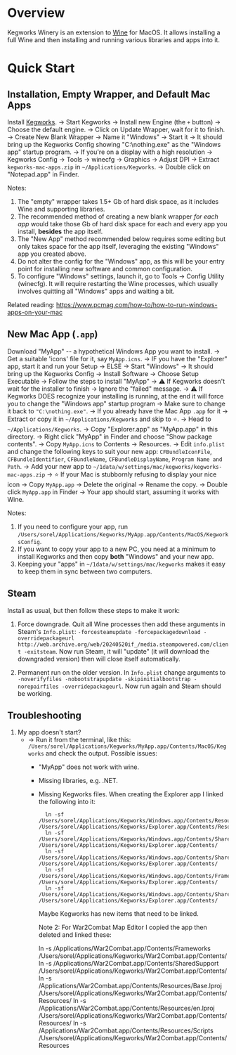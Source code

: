 # Overview

Kegworks Winery is an extension to [Wine](https://www.winehq.org) for MacOS.  It allows installing a full Wine and then installing and running various libraries and apps into it.


# Quick Start

## Installation, Empty Wrapper, and Default Mac Apps

Install [Kegworks](https://github.com/Kegworks-App/Kegworks).
-> Start Kegworks -> Install new Engine (the `+` button) -> Choose the default engine.
-> Click on Update Wrapper, wait for it to finish.
-> Create New Blank Wrapper -> Name it "Windows" -> Start it -> It should bring up the Kegworks Config showing "C:\nothing.exe" as the "Windows app" startup program.
-> If you're on a display with a high resolution -> Kegworks Config -> Tools -> winecfg -> Graphics -> Adjust DPI
-> Extract `kegworks-mac-apps.zip` in `~/Applications/Kegworks`.
-> Double click on "Notepad.app" in Finder.

Notes:

1. The "empty" wrapper takes 1.5+ Gb of hard disk space, as it includes Wine and supporting libraries.
2. The recommended method of creating a new blank wrapper _for each app_ would take those Gb of hard disk space for each and every app you install, **besides** the app itself.
3. The "New App" method recommended below requires some editing but only takes space for the app itself, leveraging the existing "Windows" app you created above.
4. Do not alter the config for the "Windows" app, as this will be your entry point for installing new software and common configuration.
5. To configure "Windows" settings, launch it, go to Tools -> Config Utility (winecfg).  It will require restarting the Wine processes, which usually involves quitting all "Windows" apps and waiting a bit.

Related reading:
https://www.pcmag.com/how-to/how-to-run-windows-apps-on-your-mac

## New Mac App (`.app`)

Download "MyApp" -- a hypothetical Windows App you want to install.
-> Get a suitable 'icons' file for it, say `MyApp.icns`.
-> IF you have the "Explorer" app, start it and run your Setup
-> ELSE
	-> Start "Windows" -> It should bring up the Kegworks Config -> Install Software -> Choose Setup Executable -> Follow the steps to install "MyApp" -> ⚠️ If Kegworks doesn't wait for the installer to finish -> Ignore the "failed" message.
	-> ⚠️ If Kegworks DOES recognize your installing is running, at the end it will force you to change the "Windows app" startup program -> Make sure to change it back to `"C:\nothing.exe"`.
-> If you already have the Mac App `.app` for it -> Extract or copy it in `~/Applications/Kegworks` and skip to ⭐️.
-> Head to `~/Applications/Kegworks`.
-> Copy "Explorer.app" as "MyApp.app" in this directory.
-> Right click "MyApp" in Finder and choose "Show package contents".
-> Copy `MyApp.icns` to Contents -> Resources.
-> Edit `info.plist` and change the following keys to suit your new app: `CFBundleIconFile`, `CFBundleIdentifier`, `CFBundleName`, `CFBundleDisplayName`, `Program Name and Path`.
-> Add your new app to `~/1data/w/settings/mac/kegworks/kegworks-mac-apps.zip`
-> ⭐️ If your Mac is stubbornly refusing to display your nice icon -> Copy `MyApp.app` -> Delete the original -> Rename the copy.
-> Double click `MyApp.app` in Finder -> Your app should start, assuming it works with Wine.

Notes:

1. If you need to configure your app, run `/Users/sorel/Applications/Kegworks/MyApp.app/Contents/MacOS/KegworksConfig`.
2. If you want to copy your app to a new PC, you need at a minimum to install Kegworks and then copy **both** "Windows" and your new app.
3. Keeping your "apps" in `~/1data/w/settings/mac/kegworks` makes it easy to keep them in sync between two computers.

## Steam

Install as usual, but then follow these steps to make it work:

1. Force downgrade.  Quit all Wine processes then add these arguments in Steam's `Info.plist`: `-forcesteamupdate -forcepackagedownload -overridepackageurl http://web.archive.org/web/20240520if_/media.steampowered.com/client -exitsteam`.  Now run Steam, it will "update" (it will download the downgraded version) then will close itself automatically.

2. Permanent run on the older version.  In `Info.plist` change arguments to `-noverifyfiles -nobootstrapupdate -skipinitialbootstrap -norepairfiles -overridepackageurl`.  Now run again and Steam should be working.

## Troubleshooting

1. My app doesn't start?
	- -> Run it from the terminal, like this: `/Users/sorel/Applications/Kegworks/MyApp.app/Contents/MacOS/Kegworks` and check the output.  Possible issues:
		* "MyApp" does not work with wine.
		* Missing libraries, e.g. .NET.
		* Missing Kegworks files.  When creating the Explorer app I  linked the following into it:
		
				ln -sf /Users/sorel/Applications/Kegworks/Windows.app/Contents/Resources/Scripts /Users/sorel/Applications/Kegworks/Explorer.app/Contents/Resources/
				ln -sf /Users/sorel/Applications/Kegworks/Windows.app/Contents/SharedSupport /Users/sorel/Applications/Kegworks/Explorer.app/Contents/
				ln -sf /Users/sorel/Applications/Kegworks/Windows.app/Contents/SharedSupport/Logs /Users/sorel/Applications/Kegworks/Explorer.app/Contents/
				ln -sf /Users/sorel/Applications/Kegworks/Windows.app/Contents/Frameworks  /Users/sorel/Applications/Kegworks/Explorer.app/Contents/
				ln -sf /Users/sorel/Applications/Kegworks/Windows.app/Contents/SharedSupport/prefix/drive_c /Users/sorel/Applications/Kegworks/Explorer.app/Contents/
		
		  Maybe Kegworks has new items that need to be linked.
		  
		  Note 2: For War2Combat Map Editor I copied the app then deleted and linked these:
		  
			ln -s /Applications/War2Combat.app/Contents/Frameworks /Users/sorel/Applications/Kegworks/War2Combat.app/Contents/
			ln -s /Applications/War2Combat.app/Contents/SharedSupport /Users/sorel/Applications/Kegworks/War2Combat.app/Contents/
			ln -s /Applications/War2Combat.app/Contents/Resources/Base.lproj /Users/sorel/Applications/Kegworks/War2Combat.app/Contents/Resources/
			ln -s /Applications/War2Combat.app/Contents/Resources/en.lproj /Users/sorel/Applications/Kegworks/War2Combat.app/Contents/Resources/
			ln -s /Applications/War2Combat.app/Contents/Resources/Scripts /Users/sorel/Applications/Kegworks/War2Combat.app/Contents/Resources
